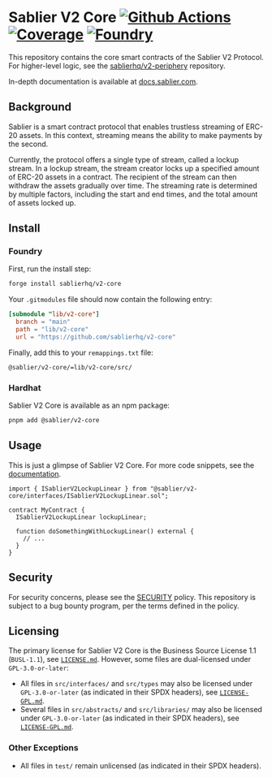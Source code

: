 # Sablier V2 Core [![Github Actions][gha-badge]][gha] [![Coverage][codecov-badge]][codecov] [![Foundry][foundry-badge]][foundry]

[gha]: https://github.com/sablierhq/v2-core/actions
[gha-badge]: https://github.com/sablierhq/v2-core/actions/workflows/ci.yml/badge.svg
[codecov]: https://codecov.io/gh/sablierhq/v2-core
[codecov-badge]: https://codecov.io/gh/sablierhq/v2-core/branch/main/graph/badge.svg?token=ND1LZOUF2G
[foundry]: https://getfoundry.sh/
[foundry-badge]: https://img.shields.io/badge/Built%20with-Foundry-FFDB1C.svg

This repository contains the core smart contracts of the Sablier V2 Protocol. For higher-level logic, see the
[sablierhq/v2-periphery](https://github.com/sablierhq/v2-periphery) repository.

In-depth documentation is available at [docs.sablier.com](https://docs.sablier.com).

## Background

Sablier is a smart contract protocol that enables trustless streaming of ERC-20 assets. In this context, streaming means
the ability to make payments by the second.

Currently, the protocol offers a single type of stream, called a lockup stream. In a lockup stream, the stream creator
locks up a specified amount of ERC-20 assets in a contract. The recipient of the stream can then withdraw the assets
gradually over time. The streaming rate is determined by multiple factors, including the start and end times, and the
total amount of assets locked up.

## Install

### Foundry

First, run the install step:

```sh
forge install sablierhq/v2-core
```

Your `.gitmodules` file should now contain the following entry:

```toml
[submodule "lib/v2-core"]
  branch = "main"
  path = "lib/v2-core"
  url = "https://github.com/sablierhq/v2-core"
```

Finally, add this to your `remappings.txt` file:

```text
@sablier/v2-core/=lib/v2-core/src/
```

### Hardhat

Sablier V2 Core is available as an npm package:

```sh
pnpm add @sablier/v2-core
```

## Usage

This is just a glimpse of Sablier V2 Core. For more code snippets, see the [documentation](https://docs.sablier.com).

```solidity
import { ISablierV2LockupLinear } from "@sablier/v2-core/interfaces/ISablierV2LockupLinear.sol";

contract MyContract {
  ISablierV2LockupLinear lockupLinear;

  function doSomethingWithLockupLinear() external {
    // ...
  }
}
```

## Security

For security concerns, please see the [SECURITY](./SECURITY.md) policy. This repository is subject to a bug bounty
program, per the terms defined in the policy.

## Licensing

The primary license for Sablier V2 Core is the Business Source License 1.1 (`BUSL-1.1`), see
[`LICENSE.md`](./LICENSE.md). However, some files are dual-licensed under `GPL-3.0-or-later`:

- All files in `src/interfaces/` and `src/types` may also be licensed under `GPL-3.0-or-later` (as indicated in their
  SPDX headers), see [`LICENSE-GPL.md`](./GPL-LICENSE.md).
- Several files in `src/abstracts/` and `src/libraries/` may also be licensed under `GPL-3.0-or-later` (as indicated in
  their SPDX headers), see [`LICENSE-GPL.md`](./GPL-LICENSE.md).

### Other Exceptions

- All files in `test/` remain unlicensed (as indicated in their SPDX headers).
